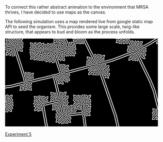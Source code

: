 To connect this rather abstract animation to the environment that MRSA thrives, I have decided to use maps as the canvas.

The following simulation uses a map rendered live from google static map API to seed the organism.  This provides some large scale, twig-like structure, that appears to bud and bloom as the process unfolds.

![Reaction Diffusion Streets](../project_images/rd_streets.jpg?raw=true "Reaction Diffusion Streets")

[Experiment 5](https://dl.dropboxusercontent.com/u/263160/Web/WebGl/Experiment5.html)

